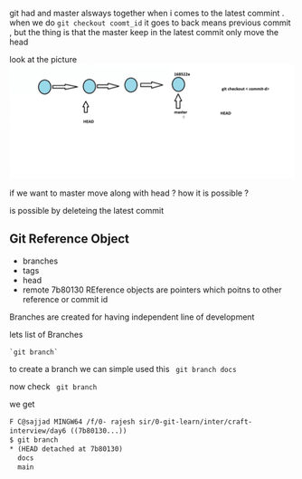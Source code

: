 git had and master alsways together when i comes to the latest commint . when we do `git checkout coomt_id` it goes to back means previous commit , but the thing is that the master keep in the latest commit only move the head 

look at the picture 
![head move](image.png)

if we want to master move along with head ? how it is possible ?

is possible by deleteing the latest commit 


## Git Reference Object 

- branches
- tags
- head
- remote
7b80130
REference objects are pointers which poitns to other reference or commit id 

Branches are created for having independent line of development 



lets list of Branches 

    `git branch`


to create a branch we can simple used this 
` git branch docs`

now check 
   ` git branch`

we get 
```git
F C@sajjad MINGW64 /f/0- rajesh sir/0-git-learn/inter/craft-interview/day6 ((7b80130...))       
$ git branch
* (HEAD detached at 7b80130)
  docs
  main
```